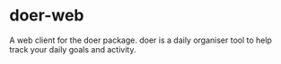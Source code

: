 # doer-web

A web client for the doer package.
doer is a daily organiser tool to help track your daily goals and activity.
